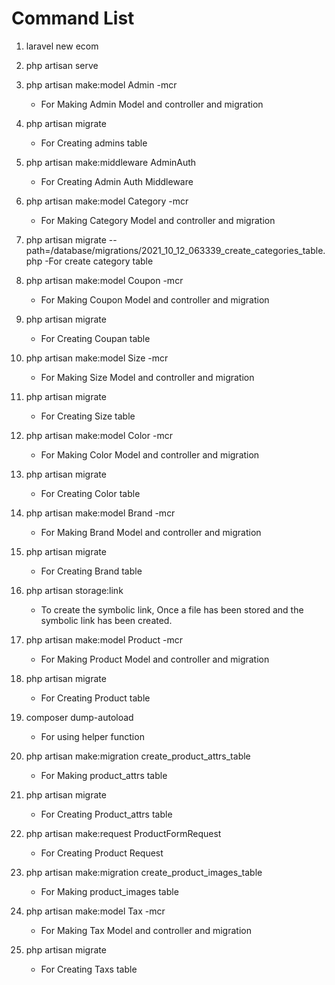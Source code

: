 # Command List

1. laravel new ecom

2. php artisan serve

3. php artisan make:model Admin -mcr
    - For Making Admin Model and controller and migration
4. php artisan migrate
    - For Creating admins table
5. php artisan make:middleware AdminAuth
    - For Creating Admin Auth Middleware
6. php artisan make:model Category -mcr
    - For Making Category Model and controller and migration
7. php artisan migrate --path=/database/migrations/2021_10_12_063339_create_categories_table.php
   -For create category table
8. php artisan make:model Coupon -mcr
    - For Making Coupon Model and controller and migration
9. php artisan migrate
    - For Creating Coupan table
10. php artisan make:model Size -mcr
    - For Making Size Model and controller and migration
11. php artisan migrate
    - For Creating Size table
12. php artisan make:model Color -mcr
    - For Making Color Model and controller and migration
13. php artisan migrate
    - For Creating Color table
14. php artisan make:model Brand -mcr
    - For Making Brand Model and controller and migration
15. php artisan migrate
    - For Creating Brand table
16. php artisan storage:link
    - To create the symbolic link, Once a file has been stored and the symbolic link has been created.
17. php artisan make:model Product -mcr
    - For Making Product Model and controller and migration
18. php artisan migrate
    - For Creating Product table
19. composer dump-autoload
    - For using helper function
20. php artisan make:migration create_product_attrs_table
    - For Making product_attrs table
21. php artisan migrate
    - For Creating Product_attrs table
22. php artisan make:request ProductFormRequest
    - For Creating Product Request
23. php artisan make:migration create_product_images_table
    - For Making product_images table
24. php artisan make:model Tax -mcr
    - For Making Tax Model and controller and migration
25. php artisan migrate
    - For Creating Taxs table
